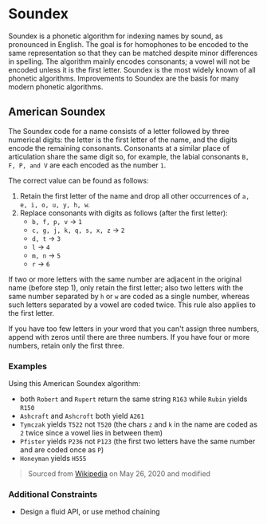 # Soundex
Soundex is a phonetic algorithm for indexing names by sound, as pronounced in English.
The goal is for homophones to be encoded to the same representation so that they can be matched despite minor differences in spelling.
The algorithm mainly encodes consonants; a vowel will not be encoded unless it is the first letter.
Soundex is the most widely known of all phonetic algorithms.
Improvements to Soundex are the basis for many modern phonetic algorithms.

## American Soundex
The Soundex code for a name consists of a letter followed by three numerical digits: the letter is the first letter of the name, and the digits encode the remaining consonants.
Consonants at a similar place of articulation share the same digit so, for example, the labial consonants `B, F, P, and V` are each encoded as the number `1`.

The correct value can be found as follows:
1. Retain the first letter of the name and drop all other occurrences of `a, e, i, o, u, y, h, w`.
2. Replace consonants with digits as follows (after the first letter):
    - `b, f, p, v` → `1`
    - `c, g, j, k, q, s, x, z` → `2`
    - `d, t` → `3`
    - `l` → `4`
    - `m, n` → `5`
    - `r` → `6`

If two or more letters with the same number are adjacent in the original name (before step 1), only retain the first letter; also two letters with the same number separated by `h` or `w` are coded as a single number, whereas such letters separated by a vowel are coded twice.
This rule also applies to the first letter.

If you have too few letters in your word that you can't assign three numbers, append with zeros until there are three numbers.
If you have four or more numbers, retain only the first three.

### Examples
Using this American Soundex algorithm:
  - both `Robert` and `Rupert` return the same string `R163` while `Rubin` yields `R150`
  - `Ashcraft` and `Ashcroft` both yield `A261`
  - `Tymczak` yields `T522` not `T520` (the chars `z` and `k` in the name are coded as `2` twice since a vowel lies in between them)
  - `Pfister` yields `P236` not `P123` (the first two letters have the same number and are coded once as `P`)
  - `Honeyman` yields `H555`

> Sourced from [Wikipedia](https://en.wikipedia.org/wiki/Soundex) on May 26, 2020 and modified

### Additional Constraints
- Design a fluid API, or use method chaining
